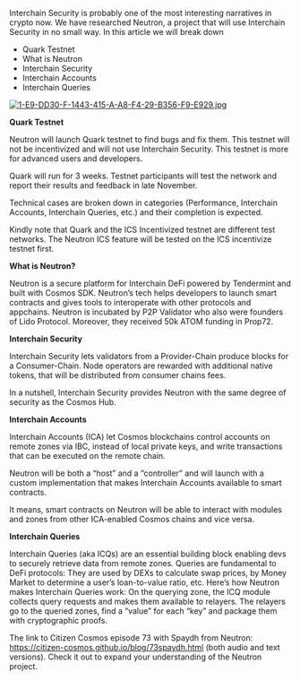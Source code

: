 Interchain Security is probably one of the most interesting narratives in crypto now. We have researched Neutron, a project that will use Interchain Security in no small way. In this article we will break down 

- Quark Testnet
- What is Neutron
- Interchain Security
- Interchain Accounts
- Interchain Queries

[![1-E9-DD30-F-1443-415-A-A8-F4-29-B356-F9-E929.jpg](https://i.postimg.cc/XvPzK3X6/1-E9-DD30-F-1443-415-A-A8-F4-29-B356-F9-E929.jpg)](https://postimg.cc/Tyr0Gzrt)


**Quark Testnet**

Neutron will launch Quark testnet to find bugs and fix them. This testnet will not be incentivized and will not use Interchain Security. This testnet is more for advanced users and developers.

Quark will run for 3 weeks. Testnet participants will test the network and report their results and feedback in late November.

Technical сases are broken down in categories (Performance, Interchain Accounts, Interchain Queries, etc.) and their completion is expected.

Kindly note that Quark and the ICS Incentivized testnet are different test networks. The Neutron ICS feature will be tested on the ICS incentivize testnet first.


**What is Neutron?**

Neutron is a secure platform for Interchain DeFi powered by Tendermint and built with Cosmos SDK. Neutron’s tech helps developers to launch smart contracts and gives tools to interoperate with other protocols and appchains. Neutron is incubated by P2P Validator who also were founders of Lido Protocol. Moreover, they received 50k ATOM funding in Prop72.


**Interchain Security**

Interchain Security lets validators from a Provider-Chain produce blocks for a Consumer-Chain. Node operators are rewarded with additional native tokens, that will be distributed from consumer chains fees.

In a nutshell, Interchain Security provides Neutron with the same degree of security as the Cosmos Hub.


**Interchain Accounts**

Interchain Accounts (ICA) let Cosmos blockchains control accounts on remote zones via IBC, instead of local private keys, and write transactions that can be executed on the remote chain.

Neutron will be both a “host” and a “controller” and will launch with a custom implementation that makes Interchain Accounts available to smart contracts.

It means, smart contracts on Neutron will be able to interact with modules and zones from other ICA-enabled Cosmos chains and vice versa.


**Interchain Queries**

Interchain Queries (aka ICQs) are an essential building block enabling devs to securely retrieve data from remote zones. Queries are fundamental to DeFi protocols: They are used by DEXs to calculate swap prices, by Money Market to determine a user’s loan-to-value ratio, etc.
Here’s how Neutron makes Interchain Queries work:
 On the querying zone, the ICQ module collects query requests and makes them available to relayers.
The relayers go to the queried zones, find a “value” for each “key” and package them with cryptographic proofs.


The link to Citizen Cosmos episode 73 with Spaydh from Neutron: https://citizen-cosmos.github.io/blog/73spaydh.html (both audio and text versions).
Check it out to expand your understanding of the Neutron project.

